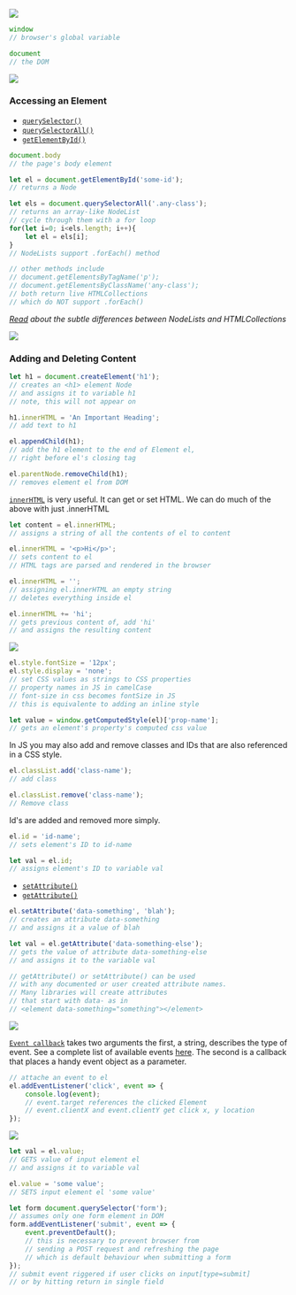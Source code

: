 ![](https://dummyimage.com/3000x2000/ffffff/000000.jpg&text=++++++++++++The+DOM++++++++++++)

```js
window
// browser's global variable

document
// the DOM
```



![](https://dummyimage.com/3000x1000/ffffff/000000.jpg&text=+)

### Accessing an Element

- [`querySelector()`](https://developer.mozilla.org/en-US/docs/Web/API/Document/querySelector) 
- [`querySelectorAll()`](https://developer.mozilla.org/en-US/docs/Web/API/Document/querySelectorAll) 
- [`getElementById()`](https://developer.mozilla.org/en-US/docs/Web/API/Document/getElementById)

```js
document.body
// the page's body element

let el = document.getElementById('some-id');
// returns a Node

let els = document.querySelectorAll('.any-class');
// returns an array-like NodeList
// cycle through them with a for loop
for(let i=0; i<els.length; i++){
    let el = els[i];
}
// NodeLists support .forEach() method

// other methods include
// document.getElementsByTagName('p');
// document.getElementsByClassName('any-class');
// both return live HTMLCollections
// which do NOT support .forEach()
```

_[Read](https://medium.com/@layne_celeste/htmlcollection-vs-nodelist-4b83e3a4fb4b) about the subtle differences between NodeLists and HTMLCollections_



![](https://dummyimage.com/3000x1000/ffffff/000000.jpg&text=+)

### Adding and Deleting Content

```js
let h1 = document.createElement('h1');
// creates an <h1> element Node
// and assigns it to variable h1
// note, this will not appear on

h1.innerHTML = 'An Important Heading';
// add text to h1

el.appendChild(h1);
// add the h1 element to the end of Element el,
// right before el's closing tag

el.parentNode.removeChild(h1);
// removes element el from DOM
```

[`innerHTML`](https://developer.mozilla.org/en-US/docs/Web/API/Element/innerHTML) is very useful. It can get or set HTML. We can do much of the above with just .innerHTML

```js
let content = el.innerHTML;
// assigns a string of all the contents of el to content

el.innerHTML = '<p>Hi</p>';
// sets content to el
// HTML tags are parsed and rendered in the browser

el.innerHTML = '';
// assigning el.innerHTML an empty string
// deletes everything inside el

el.innerHTML += 'hi';
// gets previous content of, add 'hi'
// and assigns the resulting content
```



![](https://dummyimage.com/3000x2000/ffffff/000000.jpg&text=+++++++++++CSS+&+Attributes+++++++++++)

```js
el.style.fontSize = '12px';
el.style.display = 'none';
// set CSS values as strings to CSS properties
// property names in JS in camelCase
// font-size in css becomes fontSize in JS
// this is equivalente to adding an inline style

let value = window.getComputedStyle(el)['prop-name'];
// gets an element's property's computed css value
```

In JS you may also add and remove classes and IDs that are also referenced in a CSS style.

```js
el.classList.add('class-name');
// add class

el.classList.remove('class-name');
// Remove class
```

Id's are added and removed more simply.

```js
el.id = 'id-name';
// sets element's ID to id-name

let val = el.id;
// assigns element's ID to variable val
```

- [`setAttribute()`](https://developer.mozilla.org/en-US/docs/Web/API/Element/setAttribute)
- [`getAttribute()`](https://developer.mozilla.org/en-US/docs/Web/API/Element/getAttribute)

```js
el.setAttribute('data-something', 'blah');
// creates an attribute data-something
// and assigns it a value of blah

let val = el.getAttribute('data-something-else');
// gets the value of attribute data-something-else
// and assigns it to the variable val

// getAttribute() or setAttribute() can be used
// with any documented or user created attribute names.
// Many libraries will create attributes
// that start with data- as in
// <element data-something="something"></element>
```


![](https://dummyimage.com/3000x2000/ffffff/000000.jpg&text=+++++++++++++Events+++++++++++++)

[`Event callback`](https://developer.mozilla.org/en-US/docs/Web/API/EventTarget/addEventListener) takes two arguments the first, a string, describes the type of event. See a complete list of available events [here](https://developer.mozilla.org/en-US/docs/Web/Events). The second is a callback that places a handy event object as a parameter.

```js
// attache an event to el
el.addEventListener('click', event => {
    console.log(event);
    // event.target references the clicked Element
    // event.clientX and event.clientY get click x, y location
});
```



![](https://dummyimage.com/3000x2000/ffffff/000000.jpg&text=+++++++++++++Forms+++++++++++++)

```js
let val = el.value;
// GETS value of input element el
// and assigns it to variable val

el.value = 'some value';
// SETS input element el 'some value'
```

```js
let form document.querySelector('form');
// assumes only one form element in DOM
form.addEventListener('submit', event => {
    event.preventDefault();
    // this is necessary to prevent browser from
    // sending a POST request and refreshing the page
    // which is default behaviour when submitting a form
});
// submit event riggered if user clicks on input[type=submit]
// or by hitting return in single field
```
